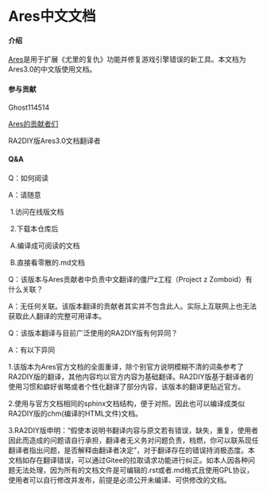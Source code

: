 # Ares中文文档

#### 介绍

[Ares](http://ares-developers.github.io/Ares-docs/)是用于扩展《尤里的复仇》功能并修复游戏引擎错误的新工具。本文档为Ares3.0的中文版使用文档。

#### 参与贡献

Ghost114514

 [Ares的贡献者们](http://ares-developers.github.io/Ares-docs/credits.html) 

RA2DIY版Ares3.0文档翻译者


#### Q&A

Q：如何阅读

A：请随意

​	1.访问在线版文档

​	2.下载本仓库后

​		A.编译成可阅读的文档

​		B.直接看零散的.md文档

Q：该版本与Ares贡献者中负责中文翻译的僵尸z工程（Project z Zomboid）有什么关联？

A：无任何关联。该版本翻译的贡献者其实并不包含此人。实际上互联网上也无法获取此人翻译的完整可用译本。

Q：该版本翻译与目前广泛使用的RA2DIY版有何异同？

A：有以下异同

​	1.该版本为Ares官方文档的全面重译，除个别官方说明模糊不清的词条参考了RA2DIY版的翻译，其他内容均以官方内容为基础翻译。RA2DIY版基于翻译者的使用习惯和癖好省略或者个性化翻译了部分内容，该版本的翻译更贴近官方。

​	2.使用与官方文档相同的sphinx文档结构，便于对照。因此也可以编译成类似RA2DIY版的chm(编译的HTML文件)文档。

​	3.RA2DIY版申明：“假使本说明书翻译内容与原文若有错误，缺失，重复，使用者因此而造成的问题请自行承担，翻译者无义务对问题负责，档燃，你可以联系现任翻译者指出问题，是否解释由翻译者决定”，对于翻译存在的错误持消极态度。本文档如存在翻译错误，可以通过Gitee的拉取请求功能进行纠正。如本人因各种问题无法处理，因为所有的文档文件是可编辑的.rst或者.md格式且使用GPL协议，使用者可以自行修改并发布，前提是必须公开未编译、可供修改的文档。

